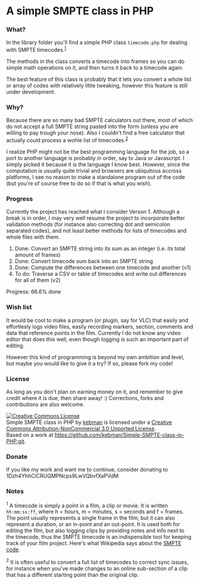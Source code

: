 A simple SMPTE class in PHP
===================

### What? 
In the library folder you'll find a simple PHP class <code>timecode.php</code> for dealing with SMPTE timecodes.<sup><a href="#timecodes">1</a></sup> 

The methods in the class converts a timecode into frames so you can do simple math operations on it, and then turns it back to a timecode again.

The best feature of this class is probably that it lets you convert a whole list or array of codes with relatively little tweaking, however this feature is still under development.

### Why?
Because there are so many bad SMPTE calculators out there, most of which do not accept a full SMPTE string pasted into the form (unless you are willing to pay trough your nose). Also I couldn't find a free calculator that actually could process a wohle list of timecodes.<sup><a href="#timelist">2</a></sup>

I realize PHP might not be the best programming language for the job, so a port to another language is probably in order, say to Java or Javascript. I simply picked it because it is the language I know best. However, since the computation is usually quite trivial and browsers are ubiquitous accross platforms, I see no reason to make a standalone program out of the code (but you're of course free to do so if that is what you wish).

### Progress
Currently the project has reached what I consider Verson 1. Although a break is in order, I may very well resume the project to incorporate better validation methods (for instance also correcting dot and semicolon separated codes), and not least better methods for lists of timecodes and whole files with them.

1. Done: Convert an SMPTE string into its sum as an integer (i.e. its total amount of frames)
2. Done: Convert timecode sum back into an SMPTE string
3. Done: Compute the differences between one timecode and another (v1)
4. To do: Traverse a CSV or table of timecodes and write out differences for all of them (v2)

Progress: 66.6% done

### Wish list
It would be cool to make a program (or plugin, say for VLC) that easily and effortlesly logs video files, easily recording markers, section, comments and data that reference points in the film. Currently I do not know any video editor that does this well, even though logging is such an important part of editing. 

However this kind of programming is beyond my own ambition and level, but maybe you would like to give it a try? If so, please fork my code! 

### License
As long as you don't plan on earning money on it, and remember to give credit where it is due, then share away! :) Corrections, forks and contributions are also welcome.

<a rel="license" href="http://creativecommons.org/licenses/by-nc/3.0/"><img alt="Creative Commons License" style="border-width:0" src="http://i.creativecommons.org/l/by-nc/3.0/88x31.png" /></a><br /><span xmlns:dct="http://purl.org/dc/terms/" property="dct:title">Simple SMPTE class in PHP</span> by <a xmlns:cc="http://creativecommons.org/ns#" href="https://github.com/kebman/Simple-SMPTE-class-in-PHP.git" property="cc:attributionName" rel="cc:attributionURL">kebman</a> is licensed under a <a rel="license" href="http://creativecommons.org/licenses/by-nc/3.0/">Creative Commons Attribution-NonCommercial 3.0 Unported License</a>.<br />Based on a work at <a xmlns:dct="http://purl.org/dc/terms/" href="https://github.com/kebman/Simple-SMPTE-class-in-PHP.git" rel="dct:source">https://github.com/kebman/Simple-SMPTE-class-in-PHP.git</a>.

### Donate
If you like my work and want me to continue, consider donating to 1Dzh4YhhCiCRUQMPNcps9LwVQbvfXaPVdM

### Notes
<sup><a id="timecodes">1</a></sup> A timecode is simply a point in a film, a clip or movie. It is written <code>hh:mm:ss:ff</code>, where h = hours, m = minutes, s = seconds and f = frames. The point usually represents a single frame in the film, but it can also represent a duration, or an in-point and an out-point. It is used both for editing the film, but also logging clips by providing notes and info next to the timecode, thus the SMPTE timecode is an indispensible tool for keeping track of your film project. Here's what Wikipedia says about the <a href="http://en.wikipedia.org/wiki/SMPTE_timecode">SMPTE code</a>. 

<sup><a id="timelist">2</a></sup> It is often useful to convert a full list of timecodes to correct sync issues, for instance when you've made changes to an online sub-section of a clip that has a different starting point than the original clip.
